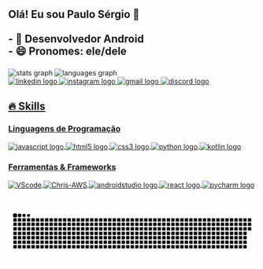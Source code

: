 <h2 align="left">Olá! Eu sou Paulo Sérgio 👋<br><br>- 🔭 Desenvolvedor Android <br>- 😄 Pronomes: ele/dele</h2>

###

<div align="left">
  <img src="https://github-readme-stats.vercel.app/api?username=paulosergio03&hide_title=false&hide_rank=false&show_icons=true&include_all_commits=true&count_private=true&disable_animations=false&theme=dracula&locale=pt-br&hide_border=false" height="150" alt="stats graph"  />
  <img src="https://github-readme-stats.vercel.app/api/top-langs?username=paulosergio03&locale=pt-br&hide_title=false&layout=compact&card_width=320&langs_count=5&theme=darcula&hide_border=false" height="150" alt="languages graph"/>
</div>


<div align="left">
  <a href="https://www.linkedin.com/in/paulosergio-sousa/" target="_blank">
    <img src="https://img.shields.io/static/v1?message=LinkedIn&logo=linkedin&label=&color=0077B5&logoColor=white&labelColor=&style=for-the-badge" height="35" alt="linkedin logo"  />
  </a>
  <a href="https://www.instagram.com/sergio_sousa03/" target="_blank">
    <img src="https://img.shields.io/static/v1?message=Instagram&logo=instagram&label=&color=E4405F&logoColor=white&labelColor=&style=for-the-badge" height="35" alt="instagram logo"  />
  </a>
  <a href="paulosergioadm9@gmail.com" target="_blank">
    <img src="https://img.shields.io/static/v1?message=Gmail&logo=gmail&label=&color=D14836&logoColor=white&labelColor=&style=for-the-badge" height="35" alt="gmail logo"  />
  <a href="https://discord.com/channels/@sergio_sousa" target="_blank">
  <img src="https://img.shields.io/static/v1?message=Discord&logo=discord&label=&color=7289DA&logoColor=white&labelColor=&style=for-the-badge" height="35" alt="discord logo"  />
</div>



## 🔥 Skills
<!-- Skills: Programming Languages -->
  <div style="flex-basis: 48%;">
    <h3>Linguagens de Programação</h3>
<div align="left">
  <img align="center" width="40" src="https://cdn.jsdelivr.net/gh/devicons/devicon/icons/javascript/javascript-original.svg" height="30" alt="javascript logo"  />
  <img align="center" width="40" src="https://cdn.jsdelivr.net/gh/devicons/devicon/icons/html5/html5-original.svg" height="30" alt="html5 logo"  />
  <img align="center" width="40" src="https://cdn.jsdelivr.net/gh/devicons/devicon/icons/css3/css3-original.svg" height="30" alt="css3 logo"  />
  <img align="center" width="40" src="https://cdn.jsdelivr.net/gh/devicons/devicon/icons/python/python-original.svg" height="30" alt="python logo"  />
  <img align="center" width="40" src="https://cdn.jsdelivr.net/gh/devicons/devicon/icons/kotlin/kotlin-original.svg" height="30" alt="kotlin logo"  />
</div>

 <!-- Skills: Tools & Frameworks -->

 <div style="flex-basis: 48%;">
    <h3>Ferramentas & Frameworks</h3>
    <img align="center" alt="VScode" height="30" width="40" src="https://cdn.jsdelivr.net/gh/devicons/devicon/icons/vscode/vscode-original.svg">
    <img align="center" alt="Chris-AWS" height="30" width="40" src="https://cdn.jsdelivr.net/gh/devicons/devicon/icons/git/git-original.svg">
   <img align="center" width="40" src="https://cdn.jsdelivr.net/gh/devicons/devicon/icons/androidstudio/androidstudio-original.svg" height="30" alt="androidstudio logo"/>
    <img align="center" width="40" src="https://cdn.jsdelivr.net/gh/devicons/devicon/icons/react/react-original.svg" height="30" alt="react logo" />
    <img align="center" width="40" src="https://cdn.jsdelivr.net/gh/devicons/devicon/icons/pycharm/pycharm-original.svg" height="30" alt="pycharm logo"  />
  </div>

###

<br clear="both">

<picture>
  <source media="(prefers-color-scheme: dark)" srcset="https://raw.githubusercontent.com/paulosergio03/paulosergio03/output/github-contribution-grid-snake-dark.svg">
  <source media="(prefers-color-scheme: light)" srcset="https://raw.githubusercontent.com/paulosergio03/paulosergio03/output/github-contribution-grid-snake.svg">
  <img alt="github contribution grid snake animation" src="https://raw.githubusercontent.com/paulosergio03/paulosergio03/output/github-contribution-grid-snake.svg">
</picture>

###
